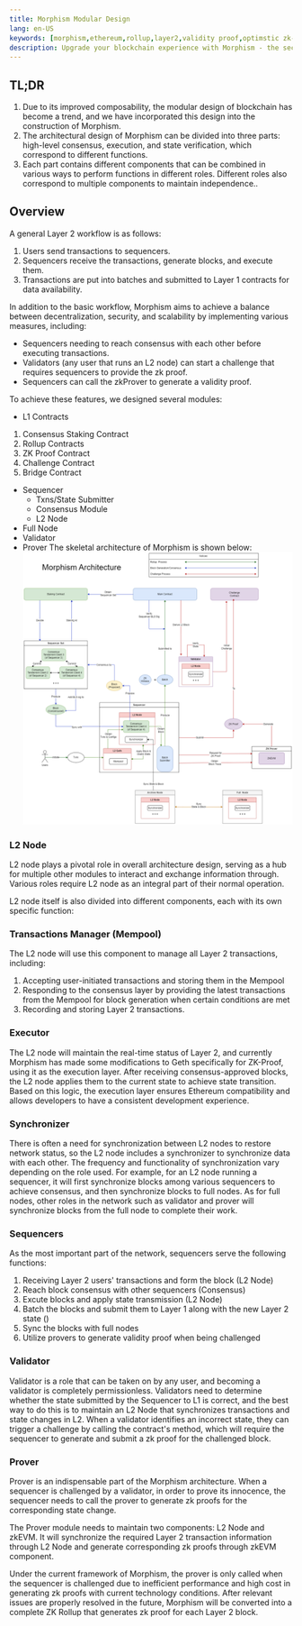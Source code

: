 ```yaml
---
title: Morphism Modular Design
lang: en-US
keywords: [morphism,ethereum,rollup,layer2,validity proof,optimstic zk-rollup]
description: Upgrade your blockchain experience with Morphism - the secure decentralized, cost0efficient, and high-performing optimstic zk-rollup solution. Try it now!
---
```




## TL;DR

1. Due to its improved composability, the modular design of blockchain has become a trend, and we have incorporated this design into the construction of Morphism.
2. The architectural design of Morphism can be divided into three parts: high-level consensus, execution, and state verification, which correspond to different functions.
3. Each part contains different components that can be combined in various ways to perform functions in different roles. Different roles also correspond to multiple components to maintain independence..

## Overview

A general Layer 2 workflow is as follows:

1. Users send transactions to sequencers.
2. Sequencers receive the transactions, generate blocks, and execute them.
3. Transactions are put into batches and submitted to Layer 1 contracts for data availability.

In addition to the basic workflow, Morphism aims to achieve a balance between decentralization, security, and scalability by implementing various measures, including:

- Sequencers needing to reach consensus with each other before executing transactions.
- Validators (any user that runs an L2 node) can start a challenge that requires sequencers to provide the zk proof.
- Sequencers can call the zkProver to generate a validity proof.

To achieve these features, we designed several modules:
- L1 Contracts
1. Consensus Staking Contract
2. Rollup Contracts
3. ZK Proof Contract
4. Challenge Contract
5. Bridge Contract
- Sequencer
  - Txns/State Submitter
  - Consensus Module
  - L2 Node
- Full Node
- Validator
- Prover
The skeletal architecture of Morphism is shown below:
![arichitecture](../../assets/docs/protocol/archi.png)

### L2 Node

L2 node plays a pivotal role in overall architecture design, serving as a hub for multiple other modules to interact and exchange information through. Various roles require L2 node as an integral part of their normal operation.

L2 node itself is also divided into different components, each with its own specific function:

### Transactions Manager (Mempool)

The L2 node will use this component to manage all Layer 2 transactions, including:

1. Accepting user-initiated transactions and storing them in the Mempool
2. Responding to the consensus layer by providing the latest transactions from the Mempool for block generation when certain conditions are met
3. Recording and storing Layer 2 transactions.

### Executor

The L2 node will maintain the real-time status of Layer 2, and currently Morphism has made some modifications to Geth specifically for ZK-Proof, using it as the execution layer. After receiving consensus-approved blocks, the L2 node applies them to the current state to achieve state transition.
Based on this logic, the execution layer ensures Ethereum compatibility and allows developers to have a consistent development experience.

### Synchronizer

There is often a need for synchronization between L2 nodes to restore network status, so the L2 node includes a synchronizer to synchronize data with each other. The frequency and functionality of synchronization vary depending on the role used. For example, for an L2 node running a sequencer, it will first synchronize blocks among various sequencers to achieve consensus, and then synchronize blocks to full nodes. As for full nodes, other roles in the network such as validator and prover will synchronize blocks from the full node to complete their work.

### Sequencers

As the most important part of the network, sequencers serve the following functions:

1. Receiving Layer 2 users' transactions and form the block (L2 Node)
2. Reach block consensus with other sequencers (Consensus)
3. Excute blocks and apply state transmission (L2 Node)
4. Batch the blocks and submit them to Layer 1 along with the new Layer 2 state ()
5. Sync the blocks with full nodes
6. Utilize provers to generate validity proof when being challenged

### Validator

Validator is a role that can be taken on by any user, and becoming a validator is completely permissionless. Validators need to determine whether the state submitted by the Sequencer to L1 is correct, and the best way to do this is to maintain an L2 Node that synchronizes transactions and state changes in L2.
When a validator identifies an incorrect state, they can trigger a challenge by calling the contract's method, which will require the sequencer to generate and submit a zk proof for the challenged block.

### Prover

Prover is an indispensable part of the Morphism architecture. When a sequencer is challenged by a validator, in order to prove its innocence, the sequencer needs to call the prover to generate zk proofs for the corresponding state change. 

The Prover module needs to maintain two components: L2 Node and zkEVM. It will synchronize the required Layer 2 transaction information through L2 Node and generate corresponding zk proofs through zkEVM component.

Under the current framework of Morphism, the prover is only called when the sequencer is challenged due to inefficient performance and high cost in generating zk proofs with current technology conditions. After relevant issues are properly resolved in the future, Morphism will be converted into a complete ZK Rollup that generates zk proof for each Layer 2 block.
